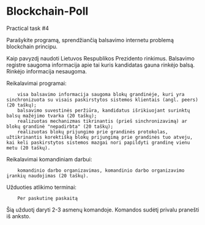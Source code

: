 # Blockchain-Poll
Practical task #4




Parašykite programą, sprendžiančią balsavimo internetu problemą blockchain principu.

Kaip pavyzdį naudoti Lietuvos Respublikos Prezidento rinkimus. Balsavimo registre saugoma informacija apie tai kuris kandidatas gauna rinkėjo balsą. Rinkėjo informacija nesaugoma.

Reikalavimai programai:

        visa balsavimo informacija saugoma blokų grandinėje, kuri yra sinchronizuota su visais paskirstytos sistemos klientais (angl. peers) (20 taškų);
        balsavimo suvestinės peržiūra, kandidatus išrikiuojant surinktų balsų mažėjimo tvarka (20 taškų);
        realizuotas mechanizmas tikrinantis (prieš sinchronizavimą) ar blokų grandinė "nepadirbta" (20 taškų);
        realizuotas blokų prijungimo prie grandinės protokolas, užtikrinantis korektišką blokų prijungimą prie grandinės tuo atveju, kai keli paskirstytos sistemos mazgai nori papildyti grandinę vienu metu (20 taškų).

Reikalavimai komandiniam darbui:

        komandinio darbo organizavimas, komandinio darbo organizavimo įrankių naudojimas (20 taškų).

Užduoties atlikimo terminai:

        Per paskutinę paskaitą

Šią užduotį daryti 2-3 asmenų komandoje. Komandos sudėtį privalu pranešti iš anksto.
